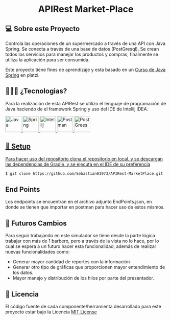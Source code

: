 <h1 align="center">
  <br>
 
  <br>
  APIRest Market-Place 
  <br>
</h1>

## 💻 Sobre este Proyecto

Controla las operaciones de un supermercado a través de una API con Java Spring. Se conecta a través de una base de datos (PostGresql), Se crean todos los servicios para manejar los productos y compras, finalmente se utiliza la aplicación para ser consumida.

Este proyecto tiene fines de aprendizaje y esta basado en un [Curso de Java Spring](https://platzi.com/cursos/java-spring/) en platzi.

## 🧑🏽‍💻 ¿Tecnologias?
Para la realización de esta APIRest se utilizo el lenguaje de programación de Java haciendo de el framework Spring y uso del IDE de Intellij IDEA. 

  <a href="https://www.java.com/es/">
    <img src="https://cdn-icons-png.flaticon.com/512/226/226777.png"
         alt="Java" width="50">

  <a href="https://spring.io/">
    <img src="https://seeklogo.com/images/S/spring-logo-9A2BC78AAF-seeklogo.com.png" 
      alt="Spring"  width="50">
  
  <a href="https://www.jetbrains.com/es-es/idea/">
    <img src="https://seeklogo.com/images/I/intellij-idea-logo-F0395EF783-seeklogo.com.png"
         alt="Intellij" width="50">
    
   <a href="https://www.postman.com/">
    <img src="https://seeklogo.com/images/P/postman-logo-0087CA0D15-seeklogo.com.png"
         alt="Postman" width="50">
   <a href="https://www.postgresql.org/">
    <img src="https://upload.wikimedia.org/wikipedia/commons/2/29/Postgresql_elephant.svg"
         alt="PostGrees" width="50">
     
## 🔧 Setup    
     
Para hacer uso del repositorio clona el repositorio en local, y se descargan las dependencias de Gradle, y se ejecuta en el IDE de su preferencia
    
```sh
$ git clone https://github.com/Sebastian01973/APIRest-MarketPlace.git

```     

## End Points

Los endpoints se encuentran en el archivo adjunto EndPoints.json, en donde se tienen que importar en postman para hacer uso de estos mismos.
      
## 🚀 Futuros Cambios

Para seguir trabajando en este simulador se tiene desde la parte lógica trabajar con más de 1 barbero, pero a través de la vista no lo hace, por lo cual se espera a un futuro hacer esta funcionalidad, además de realizar nuevas funcionalidades como:
- Generar mayor cantidad de reportes con la información
- Generar otro tipo de gráficas que proporcionen mayor entendimiento de los datos.
- Mayor manejo y distribución de los hilos por parte del presentador. 
     
## 🪪 Licencia
    
El código fuente de cada componente/herramienta desarrollado para este proyecto
estar bajo la Licencia [MIT License]()
